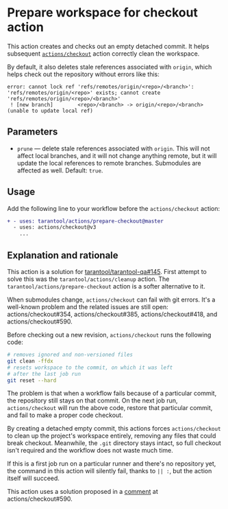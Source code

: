 # Prepare workspace for checkout action

This action creates and checks out an empty detached commit.
It helps subsequent [`actions/checkout`](https://github.com/actions/checkout) action
correctly clean the workspace.

By default, it also deletes stale references associated with `origin`, which
helps check out the repository without errors like this:
```
error: cannot lock ref 'refs/remotes/origin/<repo>/<branch>': 'refs/remotes/origin/<repo>' exists; cannot create 'refs/remotes/origin/<repo>/<branch>'
 ! [new branch]        <repo>/<branch> -> origin/<repo>/<branch>  (unable to update local ref)
```

## Parameters

- `prune` — delete stale references associated with `origin`. This will
not affect local branches, and it will not change anything remote, but it will
update the local references to remote branches. Submodules are affected as well.
Default: `true`.

## Usage

Add the following line to your workflow before the `actions/checkout` action:

```diff
+ - uses: tarantool/actions/prepare-checkout@master
  - uses: actions/checkout@v3
    ...
```

## Explanation and rationale

This action is a solution for 
[tarantool/tarantool-qa#145](https://github.com/tarantool/tarantool-qa/issues/145).
First attempt to solve this was the `tarantool/actions/cleanup` action.
The `tarantool/actions/prepare-checkout` action is a softer alternative to it.

When submodules change, `actions/checkout` can fail with git errors. 
It's a well-known problem and the related issues are still open:
actions/checkout#354,
actions/checkout#385,
actions/checkout#418, and
actions/checkout#590.

Before checking out a new revision, `actions/checkout` runs the following code:

```bash
# removes ignored and non-versioned files
git clean -ffdx
# resets workspace to the commit, on which it was left
# after the last job run
git reset --hard
```

The problem is that when a workflow fails because of a particular commit,
the repository still stays on that commit. On the next job run, 
`actions/checkout` will run the above code, restore that particular commit,
and fail to make a proper code checkout.

By creating a detached empty commit, this actions forces `actions/checkout`
to clean up the project's workspace entirely, removing any files that could
break checkout. Meanwhile, the `.git` directory stays intact, so full checkout
isn't required and the workflow does not waste much time.

If this is a first job run on a particular runner and there's no repository yet,
the command in this action will silently fail, thanks to `|| :`,
but the action itself will succeed.

This action uses a solution proposed in a
[comment](https://github.com/actions/checkout/issues/590#issuecomment-970586842)
at actions/checkout#590.
